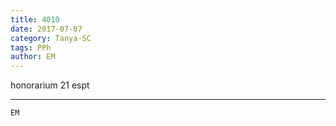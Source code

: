 ```yaml
---
title: 4010
date: 2017-07-07
category: Tanya-SC
tags: PPh
author: EM
---
```


honorarium 21 espt

---



`EM`
